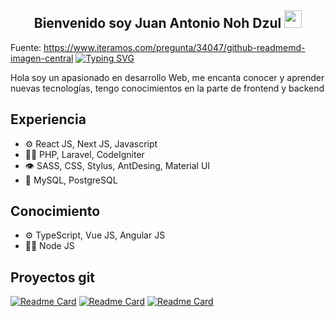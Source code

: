 <h2 align="center">Bienvenido soy Juan Antonio Noh Dzul
 <img src="https://media.giphy.com/media/hvRJCLFzcasrR4ia7z/giphy.gif" width="28">
</h2>

<p align="center">

Fuente: https://www.iteramos.com/pregunta/34047/github-readmemd-imagen-central
[![Typing SVG](https://readme-typing-svg.herokuapp.com?size=24&center=true&vCenter=true&width=700&height=80&lines=Full+Stack+Developer)](https://git.io/typing-svg)
</p>

 Hola soy un apasionado en desarrollo Web, me encanta conocer y aprender nuevas tecnologías, tengo conocimientos en la parte de frontend y backend

## Experiencia

- ⚙️ React JS, Next JS, Javascript
- 👨‍💻 PHP, Laravel, CodeIgniter
- 👁️ SASS, CSS, Stylus, AntDesing, Material UI
- 💽 MySQL, PostgreSQL

## Conocimiento
- ⚙️ TypeScript, Vue JS, Angular JS
- 👨‍💻 Node JS

## Proyectos git
[![Readme Card](https://github-readme-stats.vercel.app/api/pin/?username=JuanNoh&repo=webpack-react&theme=react)](https://github.com/JuanNoh/webpack-react)
[![Readme Card](https://github-readme-stats.vercel.app/api/pin/?username=JuanNoh&repo=react-custom-select&theme=react)](https://github.com/JuanNoh/react-custom-select)
[![Readme Card](https://github-readme-stats.vercel.app/api/pin/?username=JuanNoh&repo=pokedex-react&theme=react)](https://github.com/JuanNoh/pokedex-react)

